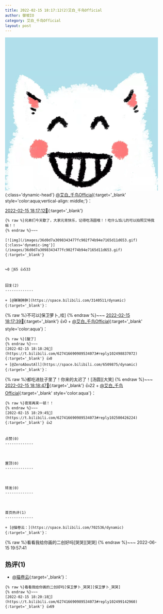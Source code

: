 ```yaml
---
title: 2022-02-15 18:17:12(2)艾白_千鸟Official
author: 御坂IO
category: 艾白_千鸟Official
layout: post
---
```


![img](/images/9ae8b9445fd0665cc014d9080156a45271be73c6.jpg){:class='dynamic-head'}
[@艾白_千鸟Official](https://space.bilibili.com/334537711/dynamic){:target='_blank' style='color:aqua;vertical-align: middle;'}：

[2022-02-15 18:17:12🔗](https://t.bilibili.com/627416690989534073){:target='_blank'}

~~~
{% raw %}兄弟们今天歇了，大家元宵快乐，记得吃汤圆哦！！吃什么馅儿的可以拍照艾特我嘛！！
{% endraw %}~~~

[![img](/images/36d0d7a3098343477fc902f74b94e7165d11d653.gif){:class='dynamic-img'}](/images/36d0d7a3098343477fc902f74b94e7165d11d653.gif){:target='_blank'}


↪️0 💬65 👍533


回复(2)
-------------

+ [@琳琳肿肿](https://space.bilibili.com/3140511/dynamic){:target='_blank'}：
~~~
{% raw %}不可以[保卫萝卜_哇]
{% endraw %}~~~
[2022-02-15 18:17:39🔗](https://t.bilibili.com/627416690989534073#reply102498638560){:target='_blank'} 👍0
    + [@艾白_千鸟Official](https://space.bilibili.com/334537711/dynamic){:target='_blank' style='color:aqua'}：
~~~
{% raw %}[酸了]
{% endraw %}~~~
[2022-02-15 18:18:26🔗](https://t.bilibili.com/627416690989534073#reply102498837072){:target='_blank'} 👍0
+ [@ZeroAboutAll](https://space.bilibili.com/6509875/dynamic){:target='_blank'}：
~~~
{% raw %}都吃进肚子里了！你来的太迟了！[汤圆][大笑]
{% endraw %}~~~
[2022-02-15 18:18:47🔗](https://t.bilibili.com/627416690989534073#reply102498856192){:target='_blank'} 👍22
    + [@艾白_千鸟Official](https://space.bilibili.com/334537711/dynamic){:target='_blank' style='color:aqua'}：
~~~
{% raw %}夜宵再来一顿！！
{% endraw %}~~~
[2022-02-15 18:29:45🔗](https://t.bilibili.com/627416690989534073#reply102500426224){:target='_blank'} 👍2


点赞(0)
-------------



置顶(0)
-------------



转发(0)
-------------



首页热评(1)
-------------

+ [@猫卷云：](https://space.bilibili.com/702536/dynamic){:target='_blank'}：
~~~
{% raw %}看看我给你画的二创好吗[哭哭][哭哭]
{% endraw %}~~~
2022-06-15 19:57:41


热评(1)
-------------

+ [@猫卷云](https://space.bilibili.com/702536/dynamic){:target='_blank'}：
~~~
{% raw %}看看我给你画的二创好吗[保卫萝卜_哭哭][保卫萝卜_哭哭]
{% endraw %}~~~
[2022-02-15 18:20:18🔗](https://t.bilibili.com/627416690989534073#reply102499142960){:target='_blank'} 👍69



